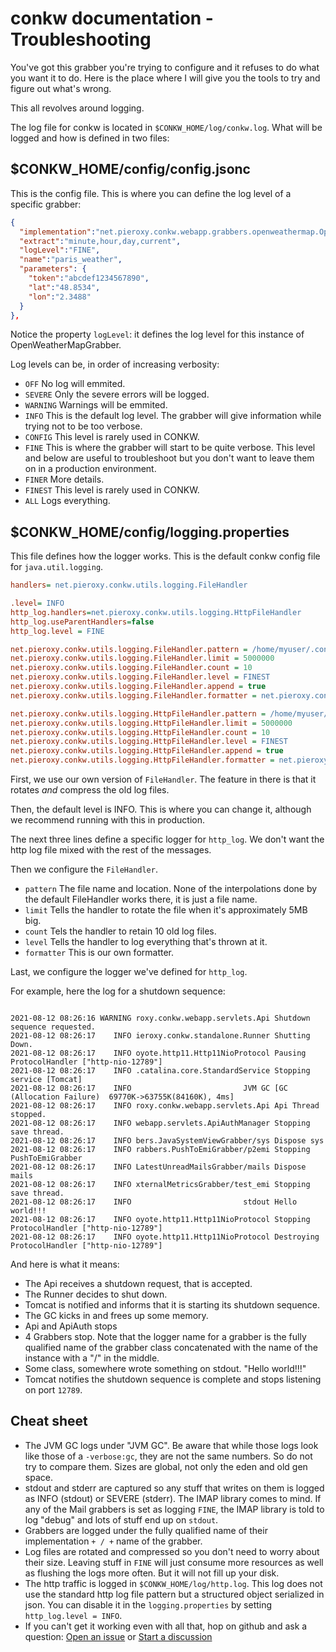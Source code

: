 # conkw documentation - Troubleshooting

You've got this grabber you're trying to configure and it refuses to do what you want it to do. Here is the place where I will give you the tools to try and figure out what's wrong.

This all revolves around logging.

The log file for conkw is located in `$CONKW_HOME/log/conkw.log`. What will be logged and how is defined in two files:

## $CONKW_HOME/config/config.jsonc

This is the config file. This is where you can define the log level of a specific grabber: 

```json
{
  "implementation":"net.pieroxy.conkw.webapp.grabbers.openweathermap.OpenWeatherMapGrabber",
  "extract":"minute,hour,day,current",
  "logLevel":"FINE",
  "name":"paris_weather",
  "parameters": {
    "token":"abcdef1234567890",
    "lat":"48.8534",
    "lon":"2.3488"
  }
},
```

Notice the property `logLevel`: it defines the log level for this instance of OpenWeatherMapGrabber. 

Log levels can be, in order of increasing verbosity:

* `OFF` No log will emmited.
* `SEVERE` Only the severe errors will be logged.
* `WARNING` Warnings will be emmited.
* `INFO` This is the default log level. The grabber will give information while trying not to be too verbose.
* `CONFIG` This level is rarely used in CONKW.
* `FINE` This is where the grabber will start to be quite verbose. This level and below are useful to troubleshoot but you don't want to leave them on in a production environment.
* `FINER` More details.
* `FINEST` This level is rarely used in CONKW.
* `ALL` Logs everything.


## $CONKW_HOME/config/logging.properties

This file defines how the logger works. This is the default conkw config file for `java.util.logging`.

```INI
handlers= net.pieroxy.conkw.utils.logging.FileHandler

.level= INFO
http_log.handlers=net.pieroxy.conkw.utils.logging.HttpFileHandler
http_log.useParentHandlers=false
http_log.level = FINE

net.pieroxy.conkw.utils.logging.FileHandler.pattern = /home/myuser/.conkw/log/conkw.log
net.pieroxy.conkw.utils.logging.FileHandler.limit = 5000000
net.pieroxy.conkw.utils.logging.FileHandler.count = 10
net.pieroxy.conkw.utils.logging.FileHandler.level = FINEST
net.pieroxy.conkw.utils.logging.FileHandler.append = true
net.pieroxy.conkw.utils.logging.FileHandler.formatter = net.pieroxy.conkw.utils.logging.SingleLineFormatter

net.pieroxy.conkw.utils.logging.HttpFileHandler.pattern = /home/myuser/.conkw/log/http.log
net.pieroxy.conkw.utils.logging.HttpFileHandler.limit = 5000000
net.pieroxy.conkw.utils.logging.HttpFileHandler.count = 10
net.pieroxy.conkw.utils.logging.HttpFileHandler.level = FINEST
net.pieroxy.conkw.utils.logging.HttpFileHandler.append = true
net.pieroxy.conkw.utils.logging.HttpFileHandler.formatter = net.pieroxy.conkw.utils.logging.SingleLineFormatter
```

First, we use our own version of `FileHandler`. The feature in there is that it rotates *and* compress the old log files. 

Then, the default level is INFO. This is where you can change it, although we recommend running with this in production.

The next three lines define a specific logger for `http_log`. We don't want the http log file mixed with the rest of the messages.

Then we configure the `FileHandler`. 

* `pattern` The file name and location. None of the interpolations done by the default FileHandler works there, it is just a file name.
* `limit` Tells the handler to rotate the file when it's approximately 5MB big.
* `count` Tels the handler to retain 10 old log files.
* `level` Tells the handler to log everything that's thrown at it.
* `formatter` This is our own formatter. 

Last, we configure the logger we've defined for `http_log`.

For example, here the log for a shutdown sequence:

```log

2021-08-12 08:26:16 WARNING roxy.conkw.webapp.servlets.Api Shutdown sequence requested.
2021-08-12 08:26:17    INFO ieroxy.conkw.standalone.Runner Shutting Down.
2021-08-12 08:26:17    INFO oyote.http11.Http11NioProtocol Pausing ProtocolHandler ["http-nio-12789"]
2021-08-12 08:26:17    INFO .catalina.core.StandardService Stopping service [Tomcat]
2021-08-12 08:26:17    INFO                         JVM GC [GC (Allocation Failure)  69770K->63755K(84160K), 4ms]
2021-08-12 08:26:17    INFO roxy.conkw.webapp.servlets.Api Api Thread stopped.
2021-08-12 08:26:17    INFO webapp.servlets.ApiAuthManager Stopping save thread.
2021-08-12 08:26:17    INFO bers.JavaSystemViewGrabber/sys Dispose sys
2021-08-12 08:26:17    INFO rabbers.PushToEmiGrabber/p2emi Stopping PushToEmiGrabber
2021-08-12 08:26:17    INFO LatestUnreadMailsGrabber/mails Dispose mails
2021-08-12 08:26:17    INFO xternalMetricsGrabber/test_emi Stopping save thread.
2021-08-12 08:26:17    INFO                         stdout Hello world!!!
2021-08-12 08:26:17    INFO oyote.http11.Http11NioProtocol Stopping ProtocolHandler ["http-nio-12789"]
2021-08-12 08:26:17    INFO oyote.http11.Http11NioProtocol Destroying ProtocolHandler ["http-nio-12789"]
```

And here is what it means:

* The Api receives a shutdown request, that is accepted.
* The Runner decides to shut down.
* Tomcat is notified and informs that it is starting its shutdown sequence.
* The GC kicks in and frees up some memory.
* Api and ApiAuth stops
* 4 Grabbers stop. Note that the logger name for a grabber is the fully qualified name of the grabber class concatenated with the name of the instance with a "/" in the middle.
* Some class, somewhere wrote something on stdout. "Hello world!!!"
* Tomcat notifies the shutdown sequence is complete and stops listening on port `12789`.


## Cheat sheet

* The JVM GC logs under "JVM GC". Be aware that while those logs look like those of a `-verbose:gc`, they are not the same numbers. So do not try to compare them. Sizes are global, not only the eden and old gen space.
* stdout and stderr are captured so any stuff that writes on them is logged as INFO (stdout) or SEVERE (stderr). The IMAP library comes to mind. If any of the Mail grabbers is set as logging `FINE`, the IMAP library is told to log "debug" and lots of stuff end up on `stdout`.
* Grabbers are logged under the fully qualified name of their implementation ` + / + ` name of the grabber.
* Log files are rotated and compressed so you don't need to worry about their size. Leaving stuff in `FINE` will just consume more resources as well as flushing the logs more often. But it will not fill up your disk.
* The http traffic is logged in `$CONKW_HOME/log/http.log`. This log does not use the standard http log file pattern but a structured object serialized in json. You can disable it in the `logging.properties` by setting `http_log.level = INFO`.
* If you can't get it working even with all that, hop on github and ask a question: [Open an issue](https://github.com/pieroxy/conkw/issues) or [Start a discussion](https://github.com/pieroxy/conkw/discussions)
